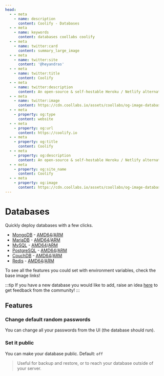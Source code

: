 ```yaml
---
head:
  - - meta
    - name: description
      content: Coolify - Databases
  - - meta
    - name: keywords
      content: databases coollabs coolify 
  - - meta
    - name: twitter:card
      content: summary_large_image
  - - meta
    - name: twitter:site
      content: '@heyandras'
  - - meta
    - name: twitter:title
      content: Coolify
  - - meta
    - name: twitter:description
      content: An open-source & self-hostable Heroku / Netlify alternative.
  - - meta
    - name: twitter:image
      content: https://cdn.coollabs.io/assets/coollabs/og-image-databases.png
  - - meta
    - property: og:type
      content: website
  - - meta
    - property: og:url
      content: https://coolify.io
  - - meta
    - property: og:title
      content: Coolify
  - - meta
    - property: og:description
      content: An open-source & self-hostable Heroku / Netlify alternative.
  - - meta
    - property: og:site_name
      content: Coolify
  - - meta
    - property: og:image
      content: https://cdn.coollabs.io/assets/coollabs/og-image-databases.png
---
```

# Databases

Quickly deploy databases with a few clicks.

- [MongoDB](https://mongodb.com) -
  [AMD64](https://hub.docker.com/r/bitnami/mongodb/)/[ARM](https://hub.docker.com/_/mongo/)
- [MariaDB](https://mariadb.org/) -
  [AMD64](https://hub.docker.com/r/bitnami/mariadb/)/[ARM](https://hub.docker.com/_/mariadb/)
- [MySQL](https://www.mysql.com/) -
  [AMD64](https://hub.docker.com/r/bitnami/mysql/)/[ARM](https://hub.docker.com/_/mysql/)
- [PostgreSQL](https://www.postgresql.org/) -
  [AMD64](https://hub.docker.com/r/bitnami/postgresql/)/[ARM](https://hub.docker.com/_/postgres/)
- [CouchDB](https://couchdb.apache.org/) -
  [AMD64](https://hub.docker.com/r/bitnami/couchdb/)/[ARM](https://hub.docker.com/_/couchdb/)
- [Redis](https://redis.io/) -
  [ AMD64](https://hub.docker.com/r/bitnami/redis/)/[ARM](https://hub.docker.com/_/redis/)

To see all the features you could set with environment variables, check the base
image links!

:::tip 
If you have a new database you would like to add, raise an idea
[here](https://feedback.coolify.io/) to get feedback from the community! 
:::

## Features

### Change default random passwords

You can change all your passwords from the UI (the database should run).

### Set it public

You can make your database public. Default: `off`

> Useful for backup and restore, or to reach your database outside of your
> server.

